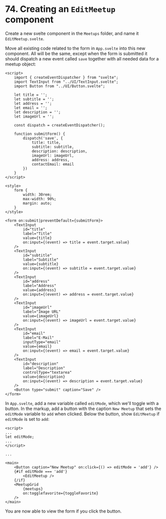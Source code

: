 # 74. Creating an `EditMeetup` component

Create a new svelte component in the `Meetups` folder, and name it `EditMeetup.svelte`.

Move all existing code related to the form in `App.svelte` into this new component.
All will be the same, except when the form is submitted it should dispatch a new event called `save` together with all needed data for a meetup object:

```svelte
<script>
    import { createEventDispatcher } from "svelte";
    import TextInput from "../UI/TextInput.svelte";
    import Button from "../UI/Button.svelte";

    let title = '';
    let subtitle = '';
    let address = '';
    let email = '';
    let description = '';
    let imageUrl = '';

    const dispatch = createEventDispatcher();

    function submitForm() {
        dispatch('save', {
            title: title,
            subtitle: subtitle,
            description: description,
            imageUrl: imageUrl,
            address: address,
            contactEmail: email
        })
    }
</script>

<style>
    form {
        width: 30rem;
        max-width: 90%;
        margin: auto;
    }
</style>

<form on:submit|preventDefault={submitForm}>
    <TextInput
        id="title"
        label="Title"
        value={title}
        on:input={(event) => title = event.target.value}
    />
    <TextInput
        id="subtitle"
        label="Subtitle"
        value={subtitle}
        on:input={(event) => subtitle = event.target.value}
    />
    <TextInput
        id="address"
        label="Address"
        value={address}
        on:input={(event) => address = event.target.value}
    />
    <TextInput
        id="imageUrl"
        label="Image URL"
        value={imageUrl}
        on:input={(event) => imageUrl = event.target.value}
    />
    <TextInput
        id="email"
        label="E-Mail"
        inputType="email"
        value={email}
        on:input={(event) => email = event.target.value}
    />
    <TextInput
        id="description"
        label="Description"
        controlType="textarea"
        value={description}
        on:input={(event) => description = event.target.value}
    />
    <Button type="submit" caption="Save" />
</form>
```

In `App.svelte`, add a new variable called `editMode`, which we'll toggle with a button.
In the markup, add a button with the caption `New Meetup` that sets the `editMode` variable to `add` when clicked.
Below the button, show `EditMeetup` if `editMode` is set to `add`:

```svelte
<script>
...
let editMode;
...
</script>

...

<main>
    <Button caption="New Meetup" on:click={() => editMode = 'add'} />
    {#if editMode === 'add'}
        <EditMeetup />
    {/if}
    <MeetupGrid
        {meetups}
        on:togglefavorite={toggleFavorite}
    />
</main>
```

You are now able to view the form if you click the button.
